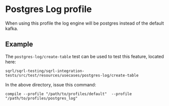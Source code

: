 # Postgres Log profile

When using this profile the log engine will be postgres instead of the default kafka.

## Example

The `postgres-log/create-table` test can be used to test this feature, located here:
```
sqrl/sqrl-testing/sqrl-integration-tests/src/test/resources/usecases/postgres-log/create-table
```

In the above directory, issue this command:
```
compile --profile "/path/to/profiles/default"  --profile "/path/to/profiles/postgres_log"
```